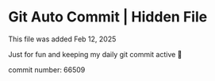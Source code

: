 # Git Auto Commit | Hidden File

This file was added Feb 12, 2025

Just for fun and keeping my daily git commit active 🤪

commit number: 66509
